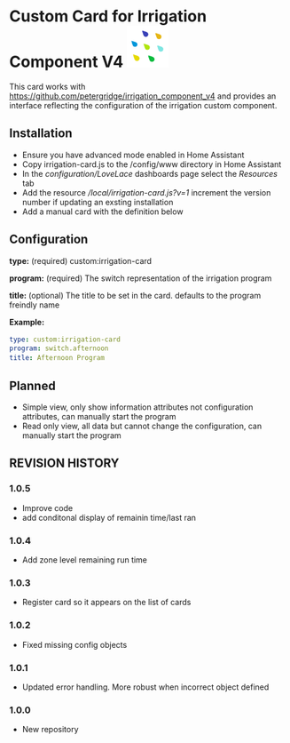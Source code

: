 # Custom Card for Irrigation Component V4 <img src="icon.png" alt="drawing" width="75"/>

This card works with https://github.com/petergridge/irrigation_component_v4 and provides an interface reflecting the configuration of the irrigation custom component.

## Installation
* Ensure you have advanced mode enabled in Home Assistant
* Copy irrigation-card.js to the /config/www directory in Home Assistant
* In the *configuration/LoveLace* dashboards page select the *Resources* tab
* Add the resource */local/irrigation-card.js?v=1* increment the version number if updating an exsting installation
* Add a manual card with the definition below

## Configuration

**type:** (required) custom:irrigation-card

**program:** (required) The switch representation of the irrigation program

**title:** (optional) The title to be set in the card. defaults to the program freindly name

**Example:**
```yaml
type: custom:irrigation-card
program: switch.afternoon
title: Afternoon Program
```
## Planned
* Simple view, only show information attributes not configuration attributes, can manually start the program
* Read only view, all data but cannot change the configuration, can manually start the program

## REVISION HISTORY
### 1.0.5
* Improve code 
* add conditonal display of remainin time/last ran
### 1.0.4
* Add zone level remaining run time
### 1.0.3
* Register card so it appears on the list of cards
### 1.0.2
* Fixed missing config objects
### 1.0.1
* Updated error handling. More robust when incorrect object defined
### 1.0.0
* New repository
